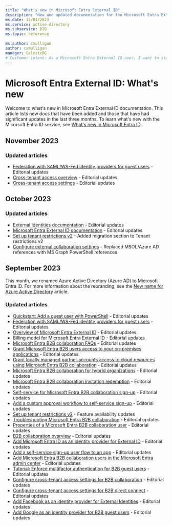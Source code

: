 ```yaml
---
title: "What's new in Microsoft Entra External ID"
description: "New and updated documentation for the Microsoft Entra External ID."
ms.date: 12/01/2023
ms.service: active-directory
ms.subservice: B2B
ms.topic: reference
 
ms.author: cmulligan
author: csmulligan
manager: CelesteDG
# Customer intent: As a Microsoft Entra External ID user, I want to stay updated on the new documentation and significant updates, so that I can stay informed about the changes and improvements in the service.
---
```


# Microsoft Entra External ID: What's new

Welcome to what's new in Microsoft Entra External ID documentation. This article lists new docs that have been added and those that have had significant updates in the last three months. To learn what's new with the Microsoft Entra ID service, see [What's new in Microsoft Entra ID](~/fundamentals/whats-new.md).

## November 2023

### Updated articles

- [Federation with SAML/WS-Fed identity providers for guest users](direct-federation.md) - Editorial updates
- [Cross-tenant access overview](cross-tenant-access-overview.md) - Editorial updates
- [Cross-tenant access settings](cross-tenant-access-settings-b2b-collaboration.md) - Editorial updates

## October 2023

### Updated articles

- [External Identities documentation](index-b2b.yml) - Editorial updates
- [Microsoft Entra External ID documentation](index.yml) - Editorial updates
- [Set up tenant restrictions v2](tenant-restrictions-v2.md) - Added migration section to Tenant restrictions v2
- [Configure external collaboration settings](external-collaboration-settings-configure.md) - Replaced MSOL/Azure AD references with MS Graph PowerShell references

## September 2023

This month, we renamed Azure Active Directory (Azure AD) to Microsoft Entra ID. For more information about the rebranding, see the [New name for Azure Active Directory](~/fundamentals/new-name.md) article.

### Updated articles

- [Quickstart: Add a guest user with PowerShell](b2b-quickstart-invite-powershell.md) - Editorial updates
- [Federation with SAML/WS-Fed identity providers for guest users](direct-federation.md) - Editorial updates
- [Overview of Microsoft Entra External ID](external-identities-overview.md) - Editorial updates
- [Billing model for Microsoft Entra External ID](external-identities-pricing.md) - Editorial updates
- [Microsoft Entra B2B collaboration FAQs](faq.yml) - Editorial updates
- [Grant Microsoft Entra B2B users access to your on-premises applications](hybrid-cloud-to-on-premises.md) - Editorial updates
- [Grant locally managed partner accounts access to cloud resources using Microsoft Entra B2B collaboration](hybrid-on-premises-to-cloud.md) - Editorial updates
- [Microsoft Entra B2B collaboration for hybrid organizations](hybrid-organizations.md) - Editorial updates
- [Microsoft Entra B2B collaboration invitation redemption](redemption-experience.md) - Editorial updates
- [Self-service for Microsoft Entra B2B collaboration sign-up](self-service-portal.md) - Editorial updates
- [Add a custom approval workflow to self-service sign-up](self-service-sign-up-add-approvals.md) - Editorial updates
- [Set up tenant restrictions v2](tenant-restrictions-v2.md) - Feature availability updates
- [Troubleshooting Microsoft Entra B2B collaboration](troubleshoot.md) - Editorial updates
- [Properties of a Microsoft Entra B2B collaboration user](user-properties.md) - Editorial updates
- [B2B collaboration overview](what-is-b2b.md) - Editorial updates
- [Add Microsoft Entra ID as an identity provider for External ID](default-account.md) - Editorial updates
- [Add a self-service sign-up user flow to an app](self-service-sign-up-user-flow.md) - Editorial updates
- [Add Microsoft Entra B2B collaboration users in the Microsoft Entra admin center](add-users-administrator.md) - Editorial updates
- [Tutorial: Enforce multifactor authentication for B2B guest users](b2b-tutorial-require-mfa.md) - Editorial updates
- [Configure cross-tenant access settings for B2B collaboration](cross-tenant-access-settings-b2b-collaboration.md) - Editorial updates
- [Configure cross-tenant access settings for B2B direct connect](cross-tenant-access-settings-b2b-direct-connect.md) - Editorial updates
- [Add Facebook as an identity provider for External Identities](facebook-federation.md) - Editorial updates
- [Add Google as an identity provider for B2B guest users](google-federation.md) - Editorial updates
